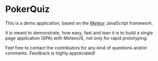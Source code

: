 PokerQuiz
=========
This is a demo application, based on the [Meteor](http://www.meteor.com) JavaScript framework.

It is meant to demonstrate, how easy, fast and lean it is to build a single page application (SPA) with MeteorJS, not only for rapid prototyping.

Feel free to contact the contributors for any kind of questions and/or comments. Feedback is highly appreciated!
